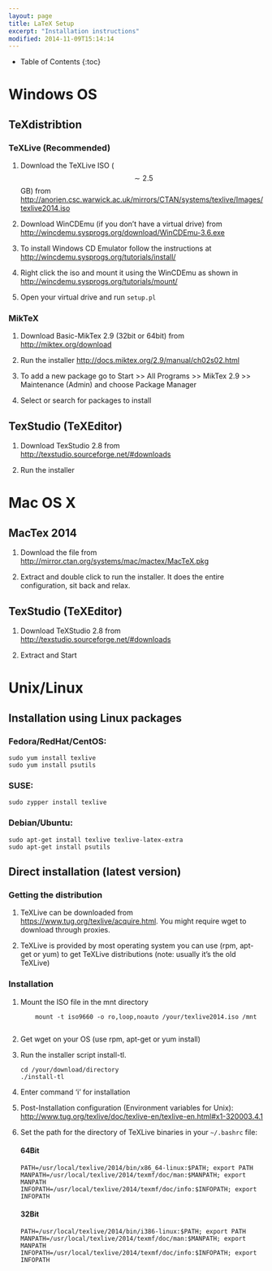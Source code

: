 ```yaml
---
layout: page
title: LaTeX Setup
excerpt: "Installation instructions"
modified: 2014-11-09T15:14:14
---
```


* Table of Contents
{:toc}

# Windows OS

## TeXdistribtion

### TeXLive (Recommended)

1.  Download the TeXLive ISO ($$\sim 2.5$$ GB) from
    <http://anorien.csc.warwick.ac.uk/mirrors/CTAN/systems/texlive/Images/texlive2014.iso>

2.  Download WinCDEmu (if you don’t have a virtual drive) from
    <http://wincdemu.sysprogs.org/download/WinCDEmu-3.6.exe>

3.  To install Windows CD Emulator follow the instructions at
    <http://wincdemu.sysprogs.org/tutorials/install/>

4.  Right click the iso and mount it using the WinCDEmu as shown in
    <http://wincdemu.sysprogs.org/tutorials/mount/>

5.  Open your virtual drive and run `setup.pl`

### MikTeX

1.  Download Basic-MikTex 2.9 (32bit or 64bit) from
    <http://miktex.org/download>

2.  Run the installer <http://docs.miktex.org/2.9/manual/ch02s02.html>

3.  To add a new package go to Start \>\> All Programs \>\> MikTex 2.9
    \>\> Maintenance (Admin) and choose Package Manager

4.  Select or search for packages to install


## TexStudio (TeXEditor)

1.  Download TexStudio 2.8 from
    <http://texstudio.sourceforge.net/#downloads>

2.  Run the installer

# Mac OS X

## MacTex 2014

1.  Download the file from
    <http://mirror.ctan.org/systems/mac/mactex/MacTeX.pkg>

2.  Extract and double click to run the installer. It does the entire
    configuration, sit back and relax.

## TexStudio (TeXEditor)

1.  Download TeXStudio 2.8 from
    <http://texstudio.sourceforge.net/#downloads>

2.  Extract and Start

# Unix/Linux

## Installation using Linux packages

### Fedora/RedHat/CentOS: 

``` 
sudo yum install texlive 
sudo yum install psutils 
```

### SUSE:

``` 
sudo zypper install texlive
```

### Debian/Ubuntu:

``` {style="shell"}
sudo apt-get install texlive texlive-latex-extra 
sudo apt-get install psutils
```

## Direct installation (latest version) 

### Getting the distribution

1.  TeXLive can be downloaded from
    <https://www.tug.org/texlive/acquire.html>. You might require wget
    to download through proxies.

2.  TeXLive is provided by most operating system you can use (rpm,
    apt-get or yum) to get TeXLive distributions (note: usually it’s the
    old TeXLive)

### Installation

1.  Mount the ISO file in the mnt directory

    ``` {style="shell"}
        mount -t iso9660 -o ro,loop,noauto /your/texlive2014.iso /mnt
        
    ```

2.  Get wget on your OS (use rpm, apt-get or yum install)

3.  Run the installer script install-tl.

    ``` {style="shell"}
    cd /your/download/directory
    ./install-tl
    ```

4.  Enter command ‘i’ for installation

5.  Post-Installation configuration (Environment variables for Unix):
    <http://www.tug.org/texlive/doc/texlive-en/texlive-en.html#x1-320003.4.1>

6.  Set the path for the directory of TeXLive binaries in your
    `~/.bashrc` file:

    #### 64Bit

        PATH=/usr/local/texlive/2014/bin/x86_64-linux:$PATH; export PATH
        MANPATH=/usr/local/texlive/2014/texmf/doc/man:$MANPATH; export MANPATH 
        INFOPATH=/usr/local/texlive/2014/texmf/doc/info:$INFOPATH; export INFOPATH

    #### 32Bit

        PATH=/usr/local/texlive/2014/bin/i386-linux:$PATH; export PATH 
        MANPATH=/usr/local/texlive/2014/texmf/doc/man:$MANPATH; export MANPATH 
        INFOPATH=/usr/local/texlive/2014/texmf/doc/info:$INFOPATH; export INFOPATH

[^1]: kks32@cam.ac.uk
